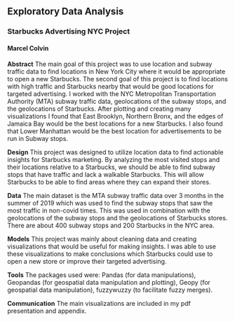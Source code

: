 ## Exploratory Data Analysis
### Starbucks Advertising NYC Project
#### Marcel Colvin
**Abstract**
The main goal of this project was to use location and subway traffic data to find locations in New York City where it would be appropriate to open a new Starbucks. The second goal of this project is to find locations with high traffic and Starbucks nearby that would be good locations for targeted advertising. I worked with the NYC Metropolitan Transportation Authority (MTA) subway traffic data, geolocations of the subway stops, and the geolocations of Starbucks. After plotting and creating many visualizations I found that East Brooklyn, Northern Bronx, and the edges of Jamaica Bay would be the best locations for a new Starbucks. I also found that Lower Manhattan would be the best location for advertisements to be run in Subway stops.

**Design**
	This project was designed to utilize location data to find actionable insights for Starbucks marketing. By analyzing the most visited stops and their locations relative to a Starbucks, we should be able to find subway stops that have traffic and lack a walkable Starbucks. This will allow Starbucks to be able to find areas where they can expand their stores.
    
**Data**
	The main dataset is the MTA subway traffic data over 3 months in the summer of 2019 which was used to find the subway stops that saw the most traffic in non-covid times. This was used in combination with the geolocations of the subway stops and the geolocations of Starbucks stores. There are about 400 subway stops and 200 Starbucks in the NYC area.
    
**Models**
	This project was mainly about cleaning data and creating visualizations that would be useful for making insights. I was able to use these visualizations to make conclusions which Starbucks could use to open a new store or improve their targeted advertising.
    
**Tools**
	The packages used were: Pandas (for data manipulations), Geopandas (for geospatial data manipulation and plotting), Geopy (for geospatial data manipulation), fuzzywuzzy (to facilitate fuzzy merges).
    
**Communication**
	The main visualizations are included in my pdf presentation and appendix.
